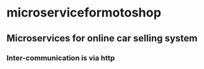 # microserviceformotoshop
## Microservices for online car selling system
### Inter-communication is via http

